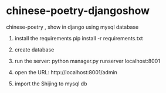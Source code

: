 # chinese-poetry-djangoshow
chinese-poetry , show in django using mysql database

1. install the requirements
   pip install -r requirements.txt
2. create database

3. run the server: python manager.py runserver localhost:8001

4. open the URL: http://localhost:8001/admin

5. import the Shijing to mysql db
